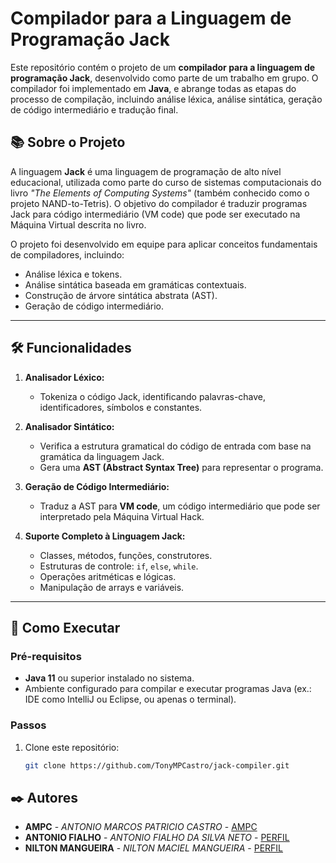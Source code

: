 # Compilador para a Linguagem de Programação Jack

Este repositório contém o projeto de um **compilador para a linguagem de programação Jack**, desenvolvido como parte de um trabalho em grupo. O compilador foi implementado em **Java**, e abrange todas as etapas do processo de compilação, incluindo análise léxica, análise sintática, geração de código intermediário e tradução final.

## 📚 Sobre o Projeto

A linguagem **Jack** é uma linguagem de programação de alto nível educacional, utilizada como parte do curso de sistemas computacionais do livro *"The Elements of Computing Systems"* (também conhecido como o projeto NAND-to-Tetris). O objetivo do compilador é traduzir programas Jack para código intermediário (VM code) que pode ser executado na Máquina Virtual descrita no livro.

O projeto foi desenvolvido em equipe para aplicar conceitos fundamentais de compiladores, incluindo:
- Análise léxica e tokens.
- Análise sintática baseada em gramáticas contextuais.
- Construção de árvore sintática abstrata (AST).
- Geração de código intermediário.

---

## 🛠️ Funcionalidades

1. **Analisador Léxico:**
   - Tokeniza o código Jack, identificando palavras-chave, identificadores, símbolos e constantes.
   
2. **Analisador Sintático:**
   - Verifica a estrutura gramatical do código de entrada com base na gramática da linguagem Jack.
   - Gera uma **AST (Abstract Syntax Tree)** para representar o programa.

3. **Geração de Código Intermediário:**
   - Traduz a AST para **VM code**, um código intermediário que pode ser interpretado pela Máquina Virtual Hack.

4. **Suporte Completo à Linguagem Jack:**
   - Classes, métodos, funções, construtores.
   - Estruturas de controle: `if`, `else`, `while`.
   - Operações aritméticas e lógicas.
   - Manipulação de arrays e variáveis.

---

## 🚀 Como Executar

### Pré-requisitos
- **Java 11** ou superior instalado no sistema.
- Ambiente configurado para compilar e executar programas Java (ex.: IDE como IntelliJ ou Eclipse, ou apenas o terminal).

### Passos
1. Clone este repositório:
   ```bash
   git clone https://github.com/TonyMPCastro/jack-compiler.git

## ✒️ Autores

* **AMPC** - *ANTONIO MARCOS PATRICIO CASTRO* - [AMPC](https://github.com/TonyMPCastro)
* **ANTONIO FIALHO** - *ANTONIO FIALHO DA SILVA NETO* - [PERFIL](https://github.com/AntonioFialhoSN)
* **NILTON MANGUEIRA** - *NILTON MACIEL MANGUEIRA* - [PERFIL](https://github.com/e-Mangueira)
